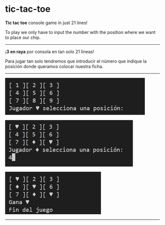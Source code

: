 # tic-tac-toe

**Tic tac toe** console game in just 21 lines!

To play we only have to input the number with the position where we want to place our chip.

***
¡**3 en raya** por consola en tan solo 21 lineas!

Para jugar tan solo tendremos que introducir el número que indique la posición donde queramos colocar nuestra ficha.

***

![Table1](https://raw.githubusercontent.com/lucas-jb/tic-tac-toe/main/images/table1.png)

![Table2](https://raw.githubusercontent.com/lucas-jb/tic-tac-toe/main/images/table2.png)

![Table3](https://raw.githubusercontent.com/lucas-jb/tic-tac-toe/main/images/table3.png)

***